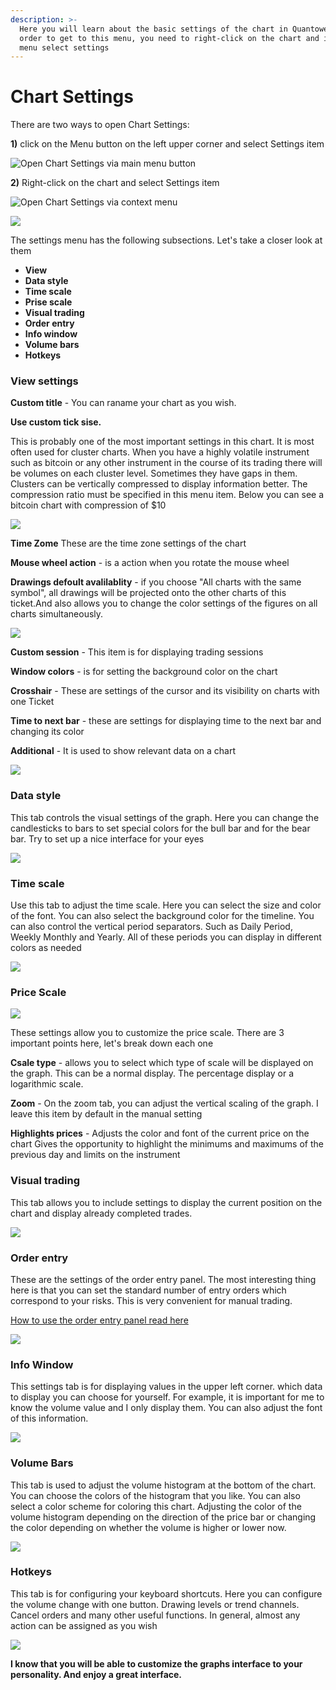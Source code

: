 ```yaml
---
description: >-
  Here you will learn about the basic settings of the chart in Quantower. In
  order to get to this menu, you need to right-click on the chart and in the
  menu select settings
---
```


# Chart Settings

There are two ways to open Chart Settings:

**1\)** click on the Menu button on the left upper corner and select Settings item

![Open Chart Settings via main menu button](../../.gitbook/assets/image%20%28124%29.png)

**2\)** Right-click on the chart and select Settings item

![Open Chart Settings via context menu](../../.gitbook/assets/image%20%28125%29.png)



![](../../.gitbook/assets/image%20%28113%29.png)

The settings menu has the following subsections. Let's take a closer look at them

* **View**
* **Data style**
* **Time scale**
* **Prise scale**
* **Visual trading**
* **Order entry**
* **Info window**
* **Volume bars**
* **Hotkeys**

### View settings

**Custom title** - You can raname your chart as you wish.

**Use custom tick sise.** 

This is probably one of the most important settings in this chart. It is most often used for cluster charts. When you have a highly volatile instrument such as bitcoin or any other instrument in the course of its trading there will be volumes on each cluster level. Sometimes they have gaps in them. Clusters can be vertically compressed to display information better. The compression ratio must be specified in this menu item. Below you can see a bitcoin chart with compression of $10

![](../../.gitbook/assets/image%20%28116%29.png)

**Time Zome** These are the time zone settings of the chart

**Mouse wheel action** - is a action when you rotate the mouse wheel

**Drawings defoult avalilablity** - if you choose "All charts with the same symbol", all drawings will be projected onto the other charts of this ticket.And also allows you to change the color settings of the figures on all charts simultaneously.

![](../../.gitbook/assets/image%20%28114%29.png)

**Custom session** - This item is for displaying trading sessions

**Window colors**  - is for setting the background color on the chart

**Crosshair** - These are settings of the cursor and its visibility on charts with one Ticket

**Time to next bar** - these are settings for displaying time to the next bar and changing its color

**Additional** - It is used to show relevant data on a chart

![](../../.gitbook/assets/image%20%28118%29.png)



### Data style

This tab controls the visual settings of the graph. Here you can change the candlesticks to bars to set special colors for the bull bar and for the bear bar. Try to set up a nice interface for your eyes

![](../../.gitbook/assets/image%20%28122%29.png)

### Time scale

Use this tab to adjust the time scale. Here you can select the size and color of the font. You can also select the background color for the timeline. You can also control the vertical period separators. Such as Daily Period, Weekly Monthly and Yearly. All of these periods you can display in different colors as needed

![](../../.gitbook/assets/image%20%28108%29.png)

### Price Scale

![](../../.gitbook/assets/image%20%28110%29.png)

These settings allow you to customize the price scale. There are 3 important points here, let's break down each one

**Csale type** -  allows you to select which type of scale will be displayed on the graph. This can be a normal display. The percentage display or a logarithmic scale.

**Zoom** - On the zoom tab, you can adjust the vertical scaling of the graph. I leave this item by default in the manual setting

**Highlights  prices** - Adjusts the color and font of the current price on the chart Gives the opportunity to highlight the minimums and maximums of the previous day and limits on the instrument

### Visual trading 

This tab allows you to include settings to display the current position on the chart and display already completed trades.

![](../../.gitbook/assets/image%20%28117%29.png)

### Order entry

These are the settings of the order entry panel. The most interesting thing here is that you can set the standard number of entry orders which correspond to your risks. This is very convenient for manual trading. 

[How to use the order entry panel read here](../../trading-panels/order-entry/)

![](../../.gitbook/assets/image%20%28115%29.png)

### Info Window

This settings tab is for displaying values in the upper left corner. which data to display you can choose for yourself. For example, it is important for me to know the volume value and I only display them. You can also adjust the font of this information.

![](../../.gitbook/assets/image%20%28112%29.png)

### Volume Bars

This tab is used to adjust the volume histogram at the bottom of the chart. You can choose the colors of the histogram that you like. You can also select a color scheme for coloring this chart. Adjusting the color of the volume histogram depending on the direction of the price bar or changing the color depending on whether the volume is higher or lower now.

![](../../.gitbook/assets/image%20%28111%29.png)

### Hotkeys

This tab is for configuring your keyboard shortcuts. Here you can configure the volume change with one button. Drawing levels or trend channels. Cancel orders and many other useful functions. In general, almost any action can be assigned as you wish

![](../../.gitbook/assets/image%20%28119%29.png)

**I know that you will be able to customize the graphs interface to your personality. And enjoy a great interface.**

